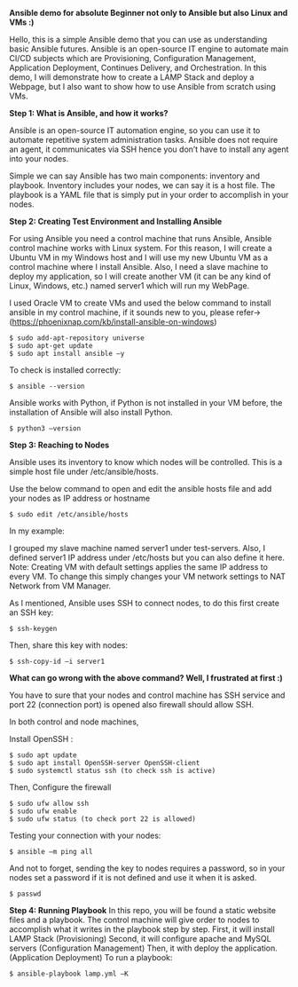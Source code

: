**Ansible demo for absolute Beginner not only to Ansible but also Linux and VMs :)**

Hello, this is a simple Ansible demo that you can use as understanding basic Ansible futures. Ansible is an open-source IT engine to automate main CI/CD subjects which are Provisioning, Configuration Management, Application Deployment, Continues Delivery, and Orchestration.
In this demo, I will demonstrate how to create a LAMP Stack and deploy a Webpage, but I also want to show how to use Ansible from scratch using VMs.

**Step 1: What is Ansible, and how it works?**

Ansible is an open-source IT automation engine, so you can use it to automate repetitive system administration tasks. Ansible does not require an agent, it communicates via SSH hence you don’t have to install any agent into your nodes.

Simple we can say Ansible has two main components: inventory and playbook. Inventory includes your nodes, we can say it is a host file. The playbook is a YAML file that is simply put in your order to accomplish in your nodes.

**Step 2: Creating Test Environment and Installing Ansible**

For using Ansible you need a control machine that runs Ansible, Ansible control machine works with Linux system. For this reason, I will create a Ubuntu VM in my Windows host and I will use my new Ubuntu VM as a control machine where I install Ansible. Also, I need a slave machine to deploy my application, so I will create another VM (it can be any kind of Linux, Windows, etc.) named server1 which will run my WebPage.

I used Oracle VM to create VMs and used the below command to install ansible in my control machine, if it sounds new to you, please refer-> (https://phoenixnap.com/kb/install-ansible-on-windows)

```
$ sudo add-apt-repository universe
$ sudo apt-get update
$ sudo apt install ansible –y
```

To check is installed correctly:
```
$ ansible --version
```

Ansible works with Python, if Python is not installed in your VM before, the installation of Ansible will also install Python.

```
$ python3 –version
```

**Step 3: Reaching to Nodes**

Ansible uses its inventory to know which nodes will be controlled. This is a simple host file under 
/etc/ansible/hosts.

Use the below command to open and edit the ansible hosts file and add your nodes as IP address or hostname

```
$ sudo edit /etc/ansible/hosts
```

In my example:
 

I grouped my slave machine named server1 under test-servers. Also, I defined server1 IP address under /etc/hosts but you can also define it here.
Note: Creating VM with default settings applies the same IP address to every VM. To change this simply changes your VM network settings to NAT Network from VM Manager.
 
As I mentioned, Ansible uses SSH to connect nodes, to do this first create an SSH key:
```
$ ssh-keygen
```
Then, share this key with nodes:
```
$ ssh-copy-id –i server1
```

**What can go wrong with the above command? Well, I frustrated at first :)**

You have to sure that your nodes and control machine has SSH service and port 22 (connection port) is opened also firewall should allow SSH.

In both control and node machines,

Install OpenSSH :
```
$ sudo apt update
$ sudo apt install OpenSSH-server OpenSSH-client
$ sudo systemctl status ssh (to check ssh is active)
```
Then, Configure the firewall
```
$ sudo ufw allow ssh
$ sudo ufw enable
$ sudo ufw status (to check port 22 is allowed)
```

Testing your connection with your nodes:
```
$ ansible –m ping all
```
 

And not to forget, sending the key to nodes requires a password, so in your nodes set a password if it is not defined and use it when it is asked.
```
$ passwd
```

**Step 4: Running Playbook** 
In this repo, you will be found a static website files and a playbook. The control machine will give order to nodes to accomplish what it writes in the playbook step by step.
First, it will install LAMP Stack (Provisioning)
Second, it will configure apache and MySQL servers (Configuration Management)
Then, it with deploy the application. (Application Deployment)
To run a playbook:
```
$ ansible-playbook lamp.yml –K
```